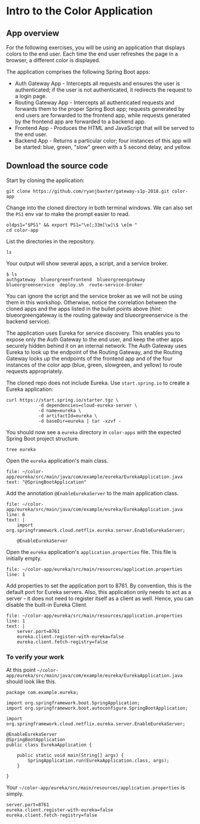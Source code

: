 # Intro to the Color Application

## App overview
For the following exercises, you will be using an application that displays colors to the end user. 
Each time the end user refreshes the page in a browser, a different color is displayed.

The application comprises the following Spring Boot apps:
- Auth Gateway App - Intercepts all requests and ensures the user is authenticated; if the user is not authenticated, it redirects the request to a login page.
- Routing Gateway App - Intercepts all authenticated requests and forwards them to the proper Spring Boot app; requests generated by end users are forwarded to the frontend app, while requests generated by the frontend app are forwarded to a backend app.
- Frontend App - Produces the HTML and JavaScript that will be served to the end user.
- Backend App - Returns a particular color; four instances of this app will be started: blue, green, "slow" green with a 5 second delay, and yellow.

## Download the source code

Start by cloning the application:
```execute-1
git clone https://github.com/ryanjbaxter/gateway-s1p-2018.git color-app
```

Change into the cloned directory in both terminal windows.
We can also set the `PS1` env var to make the prompt easier to read.
```execute-all
oldps1="$PS1" && export PS1="\e[;33m[\w]\$ \e[m "
cd color-app
```

List the directories in the repository.
```execute-1
ls
```

Your output will show several apps, a script, and a service broker. 
```
$ ls
authgateway  blueorgreenfrontend  blueorgreengateway  blueorgreenservice  deploy.sh  route-service-broker
```

You can ignore the script and the service broker as we will not be using them in this workshop. 
Otherwise, notice the correlation between the cloned apps and the apps listed in the bullet points above (_hint:_ blueorgreengateway is the routing gateway and blueorgreenservice is the backend service).

The application uses Eureka for service discovery. 
This enables you to expose only the Auth Gateway to the end user, and keep the other apps securely hidden behind it on an internal network. 
The Auth Gateway uses Eureka to look up the endpoint of the Routing Gateway, and the Routing Gateway looks up the endpoints of the frontend app and of the four instances of the color app (blue, green, slowgreen, and yellow) to route requests appropriately.

The cloned repo does not include Eureka. 
Use `start.spring.io` to create a Eureka application:
```execute-1
curl https://start.spring.io/starter.tgz \
            -d dependencies=cloud-eureka-server \
            -d name=eureka \
            -d artifactId=eureka \
            -d baseDir=eureka | tar -xzvf -
```

You should now see a `eureka` directory in `color-apps` with the expected Spring Boot project structure.
```execute-1
tree eureka
```

Open the `eureka` application's main class.
```editor:select-matching-text
file: ~/color-app/eureka/src/main/java/com/example/eureka/EurekaApplication.java
text: "@SpringBootApplication"
```

Add the annotation `@EnableEurekaServer` to the main application class.
```editor:insert-lines-before-line
file: ~/color-app/eureka/src/main/java/com/example/eureka/EurekaApplication.java
line: 6
text: |
    import org.springframework.cloud.netflix.eureka.server.EnableEurekaServer;

    @EnableEurekaServer
```

Open the `eureka` application's `application.properties` file. This file is initially empty.
```editor:open-file
file: ~/color-app/eureka/src/main/resources/application.properties
line: 1
```

Add properties to set the application port to 8761. 
By convention, this is the default port for Eureka servers. 
Also, this application only needs to act as a server - it does not need to register itself as a client as well. 
Hence, you can disable the built-in Eureka Client.
```editor:insert-lines-before-line
file: ~/color-app/eureka/src/main/resources/application.properties
line: 1
text: |
    server.port=8761
    eureka.client.register-with-eureka=false
    eureka.client.fetch-registry=false
```


### To verify your work 

At this point `~/color-app/eureka/src/main/java/com/example/eureka/EurekaApplication.java` should look like this.
```copy
package com.example.eureka;

import org.springframework.boot.SpringApplication;
import org.springframework.boot.autoconfigure.SpringBootApplication;

import org.springframework.cloud.netflix.eureka.server.EnableEurekaServer;

@EnableEurekaServer
@SpringBootApplication
public class EurekaApplication {

	public static void main(String[] args) {
		SpringApplication.run(EurekaApplication.class, args);
	}

}
```

Your `~/color-app/eureka/src/main/resources/application.properties` is simply.
```copy
server.port=8761
eureka.client.register-with-eureka=false
eureka.client.fetch-registry=false
```